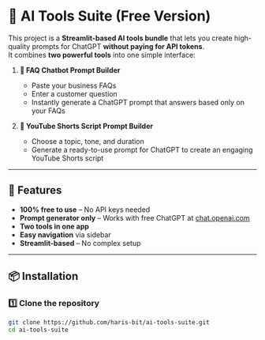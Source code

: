 # 🤖 AI Tools Suite (Free Version)

This project is a **Streamlit-based AI tools bundle** that lets you create high-quality prompts for ChatGPT **without paying for API tokens**.  
It combines **two powerful tools** into one simple interface:

1. **💬 FAQ Chatbot Prompt Builder**  
   - Paste your business FAQs  
   - Enter a customer question  
   - Instantly generate a ChatGPT prompt that answers based only on your FAQs  

2. **🎥 YouTube Shorts Script Prompt Builder**  
   - Choose a topic, tone, and duration  
   - Generate a ready-to-use prompt for ChatGPT to create an engaging YouTube Shorts script  

---

## 🚀 Features
- **100% free to use** – No API keys needed
- **Prompt generator only** – Works with free ChatGPT at [chat.openai.com](https://chat.openai.com)
- **Two tools in one app**
- **Easy navigation** via sidebar
- **Streamlit-based** – No complex setup

---

## 📦 Installation

### 1️⃣ Clone the repository
```bash
git clone https://github.com/haris-bit/ai-tools-suite.git
cd ai-tools-suite
